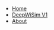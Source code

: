 <!-- docs/_sidebar.md -->

* [Home](/)
* [DeepWiSim V1](deepwisim-v1.md "DeepWiSim V1")
* [About](about.md "About")